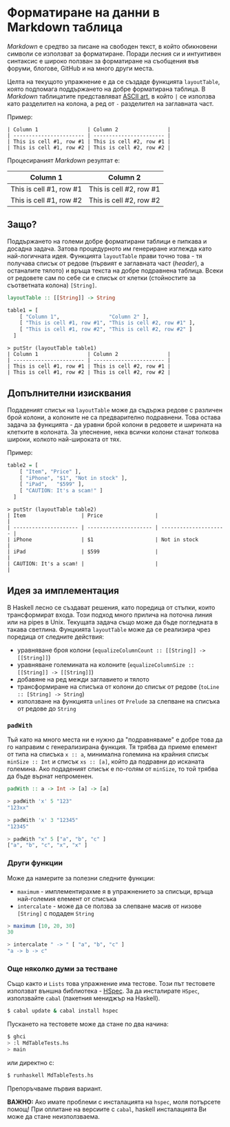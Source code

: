 <!--
```hs
import MdTable

import Data.List (intercalate)

```
-->


Форматиране на данни в Markdown таблица
=======================================

_Markdown_ е средтво за писане на свободен текст, в който обикновени символи се използват за форматиране. Поради лесния си и интуитивен синтаксис е широко ползван за форматиране на съобщения във форуми, блогове, GitHub и на много други места.

Целта на текущото упражнение е да се създаде функцията `layoutTable`, която подпомага поддържането на добре форматирана таблица. В _Markdown_ таблицатите представляват [ASCII art](https://en.wikipedia.org/wiki/Ascii_art), в който `|` се използва като разделител на колона, а ред от `-` разделител на заглавната част.

Пример:
```text
| Column 1                | Column 2                |
| ----------------------- | ----------------------- |
| This is cell #1, row #1 | This is cell #2, row #1 |
| This is cell #1, row #2 | This is cell #2, row #2 |
```

Процесираният _Markdown_ резултат е:

| Column 1                | Column 2                |
| ----------------------- | ----------------------- |
| This is cell #1, row #1 | This is cell #2, row #1 |
| This is cell #1, row #2 | This is cell #2, row #2 |


## Защо?

Поддържането на големи добре форматирани таблици е пипкава и досадна задача. Затова процедурното им генериране изглежда като най-логичната идея. Функцията `layoutTable` прави точно това - тя получава списък от редове (първият е заглавната част (_header_), а останалите тялото) и връща текста на добре подравнена таблица. Всеки от редовете сам по себе си е списък от клетки (стойностите за съответната колона) `[String]`.

```hs     
layoutTable :: [[String]] -> String
```

```hs
table1 = [
    [ "Column 1",                "Column 2" ],
    [ "This is cell #1, row #1", "This is cell #2, row #1" ],
    [ "This is cell #1, row #2", "This is cell #2, row #2" ]
  ]
```
```hs-io
> putStr (layoutTable table1)
| Column 1                | Column 2                |
| ----------------------- | ----------------------- |
| This is cell #1, row #1 | This is cell #2, row #1 |
| This is cell #1, row #2 | This is cell #2, row #2 |
```


## Допълнителни изисквания

Подаденият списък на `layoutTable` може да съдържа редове с различен брой колони, а колоните не са предварително подравнени. Това остава задача за функцията - да уравни брой колони в редовете и ширината на клетките в колоната. За улеснение, нека всички колони станат толкова широки, колкото най-широката от тях.

Пример:

```hs
table2 = [
    [ "Item", "Price" ],
    [ "iPhone", "$1", "Not in stock" ],
    [ "iPad",   "$599" ],
    [ "CAUTION: It's a scam!" ]
  ]
```
```hs-io
> putStr (layoutTable table2)
| Item                  | Price                 |                       |
| --------------------- | --------------------- | --------------------- |
| iPhone                | $1                    | Not in stock          |
| iPad                  | $599                  |                       |
| CAUTION: It's a scam! |                       |                       |
```


## Идея за имплементация

В Haskell лесно се създават решения, като поредица от стъпки, които трансформират входа. Този подход много прилича на поточна линия или на pipes в Unix. Текущата задача също може да бъде погледната в такава светлина. Фунцкията `layoutTable` може да се реализира чрез поредица от следните действия:
 - уравняване броя колони (`equalizeColumnCount :: [[String]] -> [[String]]`)
 - уравняване големината на колоните (`equalizeColumnSize :: [[String]] -> [[String]]`)
 - добавяне на ред межди заглавието и тялото
 - трансформиране на списъка от колони до списък от редове (`toLine :: [String] -> String`)
 - използване на функцията `unlines` от `Prelude` за слепване на списъка от редове до `String`

### `padWith`

Тъй като на много места ни е нужно да "подравняваме" е добре това да го направим с генерализирана функция. Тя трябва да приеме елемент от типа на списъка `x :: a`, минимална големина на крайния списък `minSize :: Int` и списък `xs :: [a]`, който да подравни до исканата големина. Ако подаденият списък е по-голям от `minSize`, то той трябва да бъде върнат непроменен. 

```hs     
padWith :: a -> Int -> [a] -> [a]
```

```hs
> padWith 'x' 5 "123"
"123xx"

> padWith 'x' 3 "12345"
"12345"

> padWith "x" 5 ["a", "b", "c" ]
["a", "b", "c", "x", "x" ]
```

### Други функции

Може да намерите за полезни следните функции:
 - `maximum` - имплементирахме я в упражнението за списъци, връща най-големия елемент от списъка
 - `intercalate` - може да се ползва за слепване масив от низове `[String]` с подаден `String`

```hs
> maximum [10, 20, 30]
30

> intercalate " -> " [ "a", "b", "c" ]
"a -> b -> c"
```


### Още няколко думи за тестване

Също както и `Lists` това упражнение има тестове. Този път тестовете използват външна библиотека - [HSpec](http://hspec.github.io/). За да инсталирате `HSpec`, използвайте `cabal` (пакетния мениджър на Haskell).

```bash
$ cabal update & cabal install hspec
```

Пускането на тестовете може да стане по два начина:
```bash
$ ghci
> :l MdTableTests.hs
> main
```

или директно с:
```bash
$ runhaskell MdTableTests.hs
```

Препоръчваме първия вариант.

**ВАЖНО:** Ако имате проблеми с инсталацията на `hspec`, моля потърсете помощ! При оплитане на версиите с `cabal`, haskell инсталацията Ви може да стане неизползваема.
